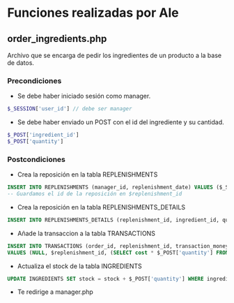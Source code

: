 # Funciones realizadas por Ale

## order_ingredients.php

Archivo que se encarga de pedir los ingredientes de un producto a la base de datos.

### Precondiciones

- Se debe haber iniciado sesión como manager.

```php
$_SESSION['user_id'] // debe ser manager
```

- Se debe haber enviado un POST con el id del ingrediente y su cantidad.

```php
$_POST['ingredient_id']
$_POST['quantity']
```

### Postcondiciones

- Crea la reposición en la tabla REPLENISHMENTS

```sql
INSERT INTO REPLENISHMENTS (manager_id, replenishment_date) VALUES ($_SESSION['user_id'], NOW())
-- Guardamos el id de la reposición en $replenishment_id
```

- Crea la reposición en la tabla REPLENISHMENTS_DETAILS

```sql
INSERT INTO REPLENISHMENTS_DETAILS (replenishment_id, ingredient_id, quantity) VALUES ($replenishment_id;, $_POST['ingredient_id'], $_POST['quantity'])
```

- Añade la transaccion a la tabla TRANSACTIONS

```sql
INSERT INTO TRANSACTIONS (order_id, replenishment_id, transaction_money)
VALUES (NULL, $replenishment_id, (SELECT cost * $_POST['quantity'] FROM INGREDIENTS WHERE ingredient_id = $_POST['ingredient_id']))
```

- Actualiza el stock de la tabla INGREDIENTS

```sql
UPDATE INGREDIENTS SET stock = stock + $_POST['quantity'] WHERE ingredient_id = $_POST['ingredient_id']
```

- Te redirige a manager.php

